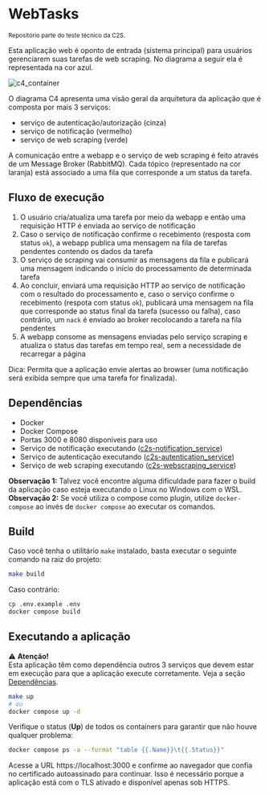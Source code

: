 # WebTasks
<sup>Repositório parte do teste técnico da C2S.</sup>

Esta aplicação web é oponto de entrada (sistema principal) para usuários gerenciarem suas tarefas de web scraping. No diagrama a seguir ela é representada na cor azul.

![c4_container](https://github.com/user-attachments/assets/de1c731c-49d9-4a8a-b7d8-83533e09d18f)

O diagrama C4 apresenta uma visão geral da arquitetura da aplicação que é composta por mais 3 serviços:

- serviço de autenticação/autorização (cinza)
- serviço de notificação (vermelho)
- serviço de web scraping (verde)

A comunicação entre a webapp e o serviço de web scraping é feito através de um Message Broker (RabbitMQ). Cada tópico (representado na cor laranja) está associado a uma fila que corresponde a um status da tarefa.

## Fluxo de execução

1. O usuário cria/atualiza uma tarefa por meio da webapp e então uma requisição HTTP é enviada ao serviço de notificação
2. Caso o serviço de notificação confirme o recebimento (resposta com status `ok`), a webapp publica uma mensagem na fila de tarefas pendentes contendo os dados da tarefa
3. O serviço de scraping vai consumir as mensagens da fila e publicará uma mensagem indicando o início do processamento de determinada tarefa
4. Ao concluir, enviará uma requisição HTTP ao serviço de notificação com o resultado do processamento e, caso o serviço confirme o recebimento (respota com status `ok`), publicará uma mensagem na fila que corresponde ao status final da tarefa (sucesso ou falha), caso contrário, um `nack` é enviado ao broker recolocando a tarefa na fila pendentes
5. A webapp consome as mensagens enviadas pelo serviço scraping e atualiza o status das tarefas em tempo real, sem a necessidade de recarregar a página

Dica: Permita que a aplicação envie alertas ao browser (uma notificação será exibida sempre que uma tarefa for finalizada).

## Dependências

- Docker
- Docker Compose
- Portas 3000 e 8080 disponíveis para uso
- Serviço de notificação executando ([c2s-notification_service](https://github.com/lucasbertuleza/c2s-notification_service))
- Serviço de autenticação executando ([c2s-autentication_service](https://github.com/lucasbertuleza/c2s-autentication_service))
- Serviço de web scraping executando ([c2s-webscraping_service](https://github.com/lucasbertuleza/c2s-webscraping_service))

**Observação 1:** Talvez você encontre alguma dificuldade para fazer o build da aplicação caso esteja executando o Linux no Windows com o WSL. \
**Observação 2:** Se você utiliza o compose como plugin, utilize `docker-compose` ao invés de `docker compose` ao executar os comandos.

## Build

Caso você tenha o utilitário `make` instalado, basta executar o seguinte comando na raiz do projeto:

```sh
make build
```

Caso contrário:

```sh
cp .env.example .env
docker compose build
```

## Executando a aplicação

⚠️ **Atenção!** \
Esta aplicação têm como dependência outros 3 serviços que devem estar em execução para que a aplicação execute corretamente. Veja a seção [Dependências](#dependências).

```bash
make up
# ou
docker compose up -d
```

Verifique o status (**Up**) de todos os containers para garantir que não houve qualquer problema:

```bash
docker compose ps -a --format "table {{.Name}}\t{{.Status}}"
```

Acesse a URL https://localhost:3000 e confirme ao navegador que confia no certificado autoassinado para continuar. Isso é necessário porque a aplicação está com o TLS ativado e disponível apenas sob HTTPS.
